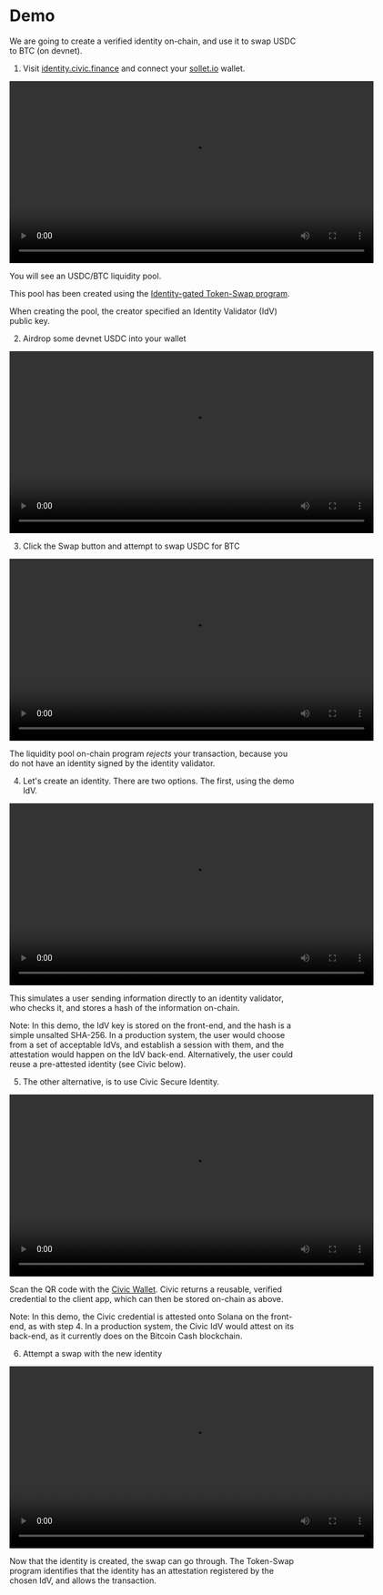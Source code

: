 # Demo

We are going to create a verified identity on-chain, and use it to swap
USDC to BTC (on devnet). 

1. Visit [identity.civic.finance](https://identity.civic.finance/)
and connect your [sollet.io](https://sollet.io) wallet.

<video controls width="640">
    <source src="demo-connect-wallet-no-id-720.m4v">
    Sorry, your browser doesn't support embedded videos.
    The user clicks Connect Wallet.
</video>

You will see an USDC/BTC liquidity pool.

This pool has been created using the
[Identity-gated Token-Swap program](https://github.com/civicteam/solana-program-library/tree/master/token-swap).

When creating the pool, the creator specified an Identity Validator (IdV)
public key.

2. Airdrop some devnet USDC into your wallet

<video controls width="640">
    <source src="demo-airdrop-720.m4v">
    Sorry, your browser doesn't support embedded videos.
    The user clicks the "airdrop" button and approves the transactions.
</video>

3. Click the Swap button and attempt to swap USDC for BTC

<video controls width="640">
    <source src="demo-swap-no-id-720.m4v">
    Sorry, your browser doesn't support embedded videos.
    The user attempts a swap with no Identity, and fails.
</video>

The liquidity pool on-chain program _rejects_ your transaction, because
you do not have an identity signed by the identity validator. 

4. Let's create an identity. There are two options. The first, using the demo IdV.

<video controls width="640">
    <source src="demo-create-id-demo-idv-720.m4v">
    Sorry, your browser doesn't support embedded videos.
    The user creates an identity using the "Demo IdV". 
</video>

This simulates a user sending information directly to an identity validator,
who checks it, and stores a hash of the information on-chain. 

Note: In this demo, the IdV key is stored on the front-end, and the hash is a simple
unsalted SHA-256. In a production system, the user would choose from a 
set of acceptable IdVs, and establish a session with them, and the attestation would
happen on the IdV back-end. Alternatively, the user could reuse a pre-attested identity
(see Civic below).

5. The other alternative, is to use Civic Secure Identity.

<video controls width="640">
    <source src="demo-create-id-civic-720.m4v">
    Sorry, your browser doesn't support embedded videos.
    The user creates an identity by scanning a Civic QR code.
</video>

Scan the QR code with the [Civic Wallet](https://civic.com). Civic returns a
reusable, verified credential to the client app, which can then be stored
on-chain as above.

Note: In this demo, the Civic credential is attested onto Solana on the front-end,
as with step 4. In a production system, the Civic IdV would attest on its back-end,
as it currently does on the Bitcoin Cash blockchain.

6. Attempt a swap with the new identity

<video controls width="640">
    <source src="demo-swap-with-id-720.m4v">
    Sorry, your browser doesn't support embedded videos.
    The user successfully swaps, using their identity.
</video>

Now that the identity is created, the swap can go through. The Token-Swap
program identifies that the identity has an attestation registered by the
chosen IdV, and allows the transaction.
